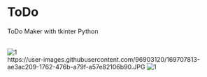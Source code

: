 # ToDo
<p>ToDo Maker with tkinter Python</p>
<br>
<img src="https://user-images.githubusercontent.com/96903120/169707685-4721c62d-f6b2-42e2-ab05-6cde3d7dc985.JPG" alt="1">
<br>
https://user-images.githubusercontent.com/96903120/169707813-ae3ac209-1762-476b-a79f-a57e82106b90.JPG
<img src="" alt="1">
